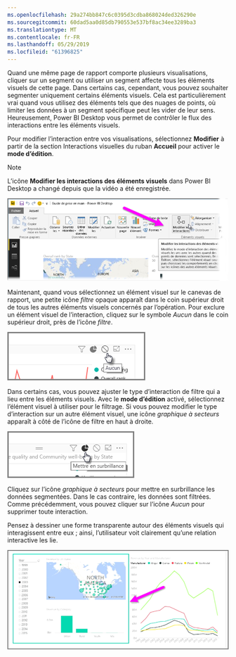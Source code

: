 ```yaml
---
ms.openlocfilehash: 29a274bb847c6c0395d3cdba868024ded326290e
ms.sourcegitcommit: 60dad5aa0d85db790553e537bf8ac34ee3289ba3
ms.translationtype: MT
ms.contentlocale: fr-FR
ms.lasthandoff: 05/29/2019
ms.locfileid: "61396825"
---
```

Quand une même page de rapport comporte plusieurs visualisations, cliquer sur un segment ou utiliser un segment affecte tous les éléments visuels de cette page. Dans certains cas, cependant, vous pouvez souhaiter segmenter uniquement certains éléments visuels. Cela est particulièrement vrai quand vous utilisez des éléments tels que des nuages de points, où limiter les données à un segment spécifique peut les vider de leur sens. Heureusement, Power BI Desktop vous permet de contrôler le flux des interactions entre les éléments visuels.

Pour modifier l’interaction entre vos visualisations, sélectionnez **Modifier** à partir de la section Interactions visuelles du ruban **Accueil** pour activer le **mode d’édition**.

>[!NOTE]
>L’icône **Modifier les interactions des éléments visuels** dans Power BI Desktop a changé depuis que la vidéo a été enregistrée.
> 
> 

![](media/3-11a-create-interaction-between-visualizations/3-11a_1.png)

Maintenant, quand vous sélectionnez un élément visuel sur le canevas de rapport, une petite icône *filtre* opaque apparaît dans le coin supérieur droit de tous les autres éléments visuels concernés par l’opération. Pour exclure un élément visuel de l’interaction, cliquez sur le symbole *Aucun* dans le coin supérieur droit, près de l’icône *filtre*.

![](media/3-11a-create-interaction-between-visualizations/3-11a_2.png)

Dans certains cas, vous pouvez ajuster le type d’interaction de filtre qui a lieu entre les éléments visuels. Avec le **mode d’édition** activé, sélectionnez l’élément visuel à utiliser pour le filtrage. Si vous pouvez modifier le type d’interaction sur un autre élément visuel, une icône *graphique à secteurs* apparaît à côté de l’icône de filtre en haut à droite.

![](media/3-11a-create-interaction-between-visualizations/3-11a_3.png)

Cliquez sur l’icône *graphique à secteurs* pour mettre en surbrillance les données segmentées. Dans le cas contraire, les données sont filtrées. Comme précédemment, vous pouvez cliquer sur l’icône *Aucun* pour supprimer toute interaction.

Pensez à dessiner une forme transparente autour des éléments visuels qui interagissent entre eux ; ainsi, l’utilisateur voit clairement qu’une relation interactive les lie.

![](media/3-11a-create-interaction-between-visualizations/3-11a_4.png)

